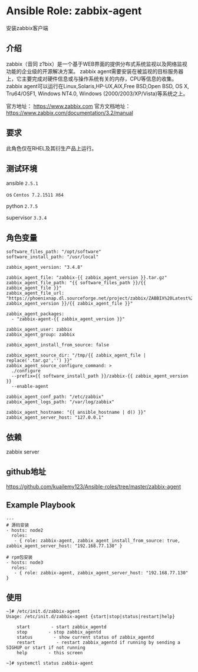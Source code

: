 # Ansible Role: zabbix-agent

安装zabbix客户端

## 介绍
zabbix（音同 z?bix）是一个基于WEB界面的提供分布式系统监视以及网络监视功能的企业级的开源解决方案。
zabbix agent需要安装在被监视的目标服务器上，它主要完成对硬件信息或与操作系统有关的内存，CPU等信息的收集。zabbix agent可以运行在Linux,Solaris,HP-UX,AIX,Free BSD,Open BSD, OS X, Tru64/OSF1, Windows NT4.0, Windows (2000/2003/XP/Vista)等系统之上。

官方地址： https://www.zabbix.com
官方文档地址：https://www.zabbix.com/documentation/3.2/manual

## 要求

此角色仅在RHEL及其衍生产品上运行。

## 测试环境

ansible `2.5.1`

os `Centos 7.2.1511 X64`

python `2.7.5`

supervisor `3.3.4`

## 角色变量
    software_files_path: "/opt/software"
    software_install_path: "/usr/local"

    zabbix_agent_version: "3.4.8"

    zabbix_agent_file: "zabbix-{{ zabbix_agent_version }}.tar.gz"
    zabbix_agent_file_path: "{{ software_files_path }}/{{ zabbix_agent_file }}"
    zabbix_agent_file_url: "https://phoenixnap.dl.sourceforge.net/project/zabbix/ZABBIX%20Latest%20Stable/{{ zabbix_agent_version }}/{{ zabbix_agent_file }}"

    zabbix_agent_packages:
      - "zabbix-agent-{{ zabbix_agent_version }}"

    zabbix_agent_user: zabbix
    zabbix_agent_group: zabbix

    zabbix_agent_install_from_source: false

    zabbix_agent_source_dir: "/tmp/{{ zabbix_agent_file | replace('.tar.gz','') }}"
    zabbix_agent_source_configure_command: >
      ./configure
      --prefix={{ software_install_path }}/zabbix-{{ zabbix_agent_version }}
      --enable-agent

    zabbix_agent_conf_path: "/etc/zabbix" 
    zabbix_agent_logs_path: "/var/log/zabbix"

    zabbix_agent_hostname: "{{ ansible_hostname | d() }}"
    zabbix_agent_server_host: "127.0.0.1"

## 依赖

zabbix server

## github地址
https://github.com/kuailemy123/Ansible-roles/tree/master/zabbix-agent

## Example Playbook
    ---
    # 源码安装
    - hosts: node2
      roles:
       - { role: zabbix-agent, zabbix_agent_install_from_source: true, zabbix_agent_server_host: "192.168.77.130" }
       
    # rpm包安装
    - hosts: node3
      roles:
       - { role: zabbix-agent, zabbix_agent_server_host: "192.168.77.130" }


## 使用

```
~]# /etc/init.d/zabbix-agent 
Usage: /etc/init.d/zabbix-agent {start|stop|status|restart|help}

    start        - start zabbix_agentd
    stop        - stop zabbix_agentd
    status        - show current status of zabbix_agentd
    restart        - restart zabbix_agentd if running by sending a SIGHUP or start if not running
    help        - this screen
    
~]# systemctl status zabbix-agent
```
